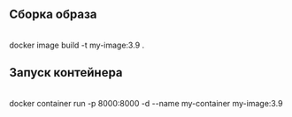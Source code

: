 <h2>Сборка образа</h2><br>
docker image build -t my-image:3.9 .

<h2>Запуск контейнера</h2><br>
docker container run -p 8000:8000 -d --name my-container my-image:3.9